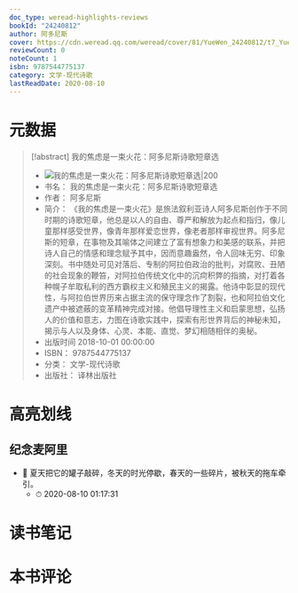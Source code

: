 ```yaml
---
doc_type: weread-highlights-reviews
bookId: "24240812"
author: 阿多尼斯
cover: https://cdn.weread.qq.com/weread/cover/81/YueWen_24240812/t7_YueWen_24240812.jpg
reviewCount: 0
noteCount: 1
isbn: 9787544775137
category: 文学-现代诗歌
lastReadDate: 2020-08-10
---
```

# 元数据
> [!abstract] 我的焦虑是一束火花：阿多尼斯诗歌短章选
> - ![ 我的焦虑是一束火花：阿多尼斯诗歌短章选|200](https://cdn.weread.qq.com/weread/cover/81/YueWen_24240812/t7_YueWen_24240812.jpg)
> - 书名： 我的焦虑是一束火花：阿多尼斯诗歌短章选
> - 作者： 阿多尼斯
> - 简介： 《我的焦虑是一束火花》是旅法叙利亚诗人阿多尼斯创作于不同时期的诗歌短章，他总是以人的自由、尊严和解放为起点和指归，像儿童那样感受世界，像青年那样爱恋世界，像老者那样审视世界。阿多尼斯的短章，在事物及其喻体之间建立了富有想象力和美感的联系，并把诗人自己的情感和理念赋予其中，因而意趣盎然，令人回味无穷、印象深刻。书中随处可见对落后、专制的阿拉伯政治的批判，对腐败、丑陋的社会现象的鞭笞，对阿拉伯传统文化中的沉疴积弊的指摘，对打着各种幌子牟取私利的西方霸权主义和殖民主义的揭露。他诗中彰显的现代性，与阿拉伯世界历来占据主流的保守理念作了割裂，也和阿拉伯文化遗产中被遮蔽的变革精神完成对接。他倡导理性主义和启蒙思想，弘扬人的价值和意志，力图在诗歌实践中，探索有形世界背后的神秘未知，揭示与人以及身体、心灵、本能、直觉、梦幻相随相伴的奥秘。
> - 出版时间 2018-10-01 00:00:00
> - ISBN： 9787544775137
> - 分类： 文学-现代诗歌
> - 出版社： 译林出版社

# 高亮划线

## 纪念麦阿里


- 📌 夏天把它的罐子敲碎，冬天的时光停歇，春天的一些碎片，被秋天的拖车牵引。 
    - ⏱ 2020-08-10 01:17:31 
# 读书笔记

# 本书评论
